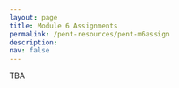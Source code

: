 ```yaml
---
layout: page
title: Module 6 Assignments
permalink: /pent-resources/pent-m6assign
description: 
nav: false
---
```


TBA